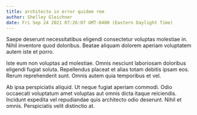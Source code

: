 ```yaml
---
title: architecto in error quidem rem
author: Shelley Gleichner
date: Fri Sep 24 2021 07:26:07 GMT-0400 (Eastern Daylight Time)
---
```

Saepe deserunt necessitatibus eligendi consectetur voluptas molestiae in. Nihil inventore quod doloribus. Beatae aliquam dolorem aperiam voluptatem autem iste et porro.

 Iste eum non voluptas ad molestiae. Omnis nesciunt laboriosam doloribus eligendi fugiat soluta. Repellendus placeat et alias totam debitis ipsam eos. Rerum reprehenderit sunt. Omnis autem quia temporibus et vel.

 Ab ipsa perspiciatis aliquid. Ut neque fugiat aperiam commodi. Odio occaecati voluptatum amet voluptas aut omnis dicta itaque reiciendis. Incidunt expedita vel repudiandae quis architecto odio deserunt. Nihil et omnis. Perspiciatis velit distinctio at.